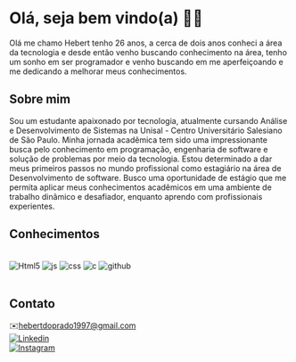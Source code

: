 # Olá, seja bem vindo(a) ✋🏾

Olá me chamo Hebert tenho 26 anos, a cerca de dois anos conheci a área da tecnologia e desde então venho buscando conhecimento na área, tenho um sonho em ser programador e venho buscando em me aperfeiçoando e me dedicando a melhorar meus conhecimentos.

## Sobre mim 
Sou um estudante apaixonado por tecnologia, atualmente cursando Análise e Desenvolvimento de Sistemas na Unisal - Centro Universitário Salesiano de São Paulo. Minha jornada acadêmica tem sido uma impressionante busca pelo conhecimento em programação, engenharia de software e solução de problemas por meio da tecnologia.
Estou determinado a dar meus primeiros passos no mundo profissional como estagiário na área de Desenvolvimento de software.
Busco uma oportunidade de estágio que me permita aplicar meus conhecimentos acadêmicos em uma ambiente de trabalho dinâmico e desafiador, enquanto aprendo com profissionais experientes.

## Conhecimentos 
<div style= "display: inline_block"> <br/>
<img align = "center" alt="Html5" src = "https://img.shields.io/badge/HTML5-E34F26?style=for-the-badge&logo=html5&logoColor=white"/>
<img align = "center" alt="js" src ="https://img.shields.io/badge/JavaScript-F7DF1E?style=for-the-badge&logo=javascript&logoColor=black">
<img align = "center" alt="css" src ="https://img.shields.io/badge/CSS3-1572B6?style=for-the-badge&logo=css3&logoColor=white">
<img align = "center" alt="c" src ="https://img.shields.io/badge/C-00599C?style=for-the-badge&logo=c&logoColor=white">
<img align = "center" alt="github" src ="https://img.shields.io/badge/GitHub-100000?style=for-the-badge&logo=github&logoColor=white">

<div><br/>
  

 
## Contato
  
✉️hebertdoprado1997@gmail.com <br/>
[![Linkedin](https://img.shields.io/badge/LinkedIn-0077B5?style=for-the-badge&logo=linkedin&logoColor=white)](https://www.linkedin.com/in/hebert-prado-b14635288/)<br>
[![Instagram](https://img.shields.io/badge/Instagram-E4405F?style=for-the-badge&logo=instagram&logoColor=white)](https://www.instagram.com/_hebertprado/)



